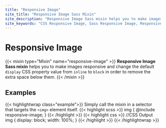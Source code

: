 ```yaml
---
title: "Responsive Image"
site_title: "Responsive Image Sass Mixin"
site_description: "Responsive Image Sass mixin helps you to make images responsive and change the default display CSS property value from inline to block in order to remove the extra space below them."
site_keywords: "CSS Responsive Image, Sass Responsive Image, Responsive Images, Reset CSS Image, CSS Fluid Images, Responsive img tag"
---
```


# Responsive Image

{{< mixin type="Mixin" name="responsive-image" >}}
**Responsive Image Sass mixin** helps you to make images responsive and change the default `display` CSS property value from `inline` to `block` in order to remove the extra space below them.
{{< /mixin >}}

## Examples

{{< highlightwrap class="example">}}
Simply call the mixin in a selector that targets the `<img>` element itself.
{{< highlight scss >}}
img {
  @include responsive-image;
}
{{< /highlight >}}
{{< highlight css >}}
//CSS Output
img {
  display: block;
  width: 100%;
}
{{< /highlight >}}
{{< /highlightwrap >}}

